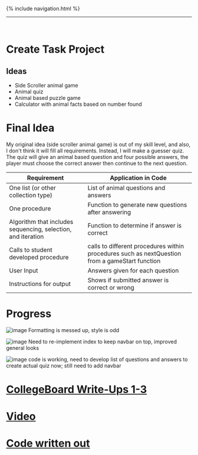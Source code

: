 {% include navigation.html %}
___

<br>

# Create Task Project
## Ideas

* Side Scroller animal game
* Animal quiz
* Animal based puzzle game
* Calculator with animal facts based on number found

# Final Idea

My original idea (side scroller animal game) is out of my skill level, and also, I don't think it will fill all requirements. Instead, I will make a guesser quiz. The quiz will give an animal based question and four possible answers, the player must choose the correct answer then continue to the next question.

| Requirement | Application in Code |
| --- | --- |
| One list (or other collection type) | List of animal questions and answers |
| One procedure | Function to generate new questions after answering |
| Algorithm that includes sequencing, selection, and iteration | Function to determine if answer is correct |
| Calls to student developed procedure | calls to different procedures within procedures such as nextQuestion from a gameStart function |
| User Input | Answers given for each question |
| Instructions for output | Shows if submitted answer is correct or wrong |

# Progress
![image](https://user-images.githubusercontent.com/89219634/155863886-30c13df2-fd0b-4591-8cdf-077199d4e15d.png)
Formatting is messed up, style is odd

![image](https://user-images.githubusercontent.com/89219634/155863902-e3ce0564-2142-4ee9-92f7-b2f87a4c7117.png)
Need to re-implement index to keep navbar on top, improved general looks

![image](https://user-images.githubusercontent.com/89219634/155863916-9f9bf227-f77c-48e5-9c45-f3aa45945de1.png)
code is working, need to develop list of questions and answers to create actual quiz now; still need to add navbar

# [CollegeBoard Write-Ups 1-3](https://docs.google.com/document/d/1GSxZ40Y6YjyhAHV5BIMxW1bKBzm1pJyZ4RdahyDoaGs/edit?usp=sharing)

# [Video](https://www.loom.com/share/0882c2057a7a4033ab847610af0013bb)

# [Code written out](https://docs.google.com/document/d/1qu7Fo2lN6Fl0z5h0c1GDM9UmM8KmOOmP2-zY5U3BZtI/edit?usp=sharing)

